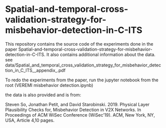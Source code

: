 # Spatial-and-temporal-cross-validation-strategy-for-misbehavior-detection-in-C-ITS

This repository contains the source code of the experiments done in the paper Spatial-and-temporal-cross-validation-strategy-for-misbehavior-detection-in-C-ITS.
It also contains additional information about the data. see data/Spatial_and_temporal_cross_validation_strategy_for_misbehavior_detection_in_C_ITS__appendix_.pdf

To redo the experiments from the paper, run the jupyter notebook from the root (VEREMI misbehavior detection.ipynb) 

the data is also provided and is from:

Steven So, Jonathan Petit, and David Starobinski. 2019. Physical Layer Plausibility Checks for, Misbehavior Detection in V2X Networks. In Proceedings of ACM WiSec Conference (WiSec’19). ACM, New York, NY, USA, Article 4,10 pages.
